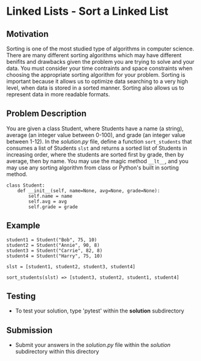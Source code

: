 # Linked Lists - Sort a Linked List

## Motivation
Sorting is one of the most studied type of algorithms in computer science. There are many different sorting algorithms which may have different benifits and drawbacks given the problem you are trying to solve and your data. You must consider your time contraints and space constraints when choosing the appropriate sorting algorithm for your problem.
Sorting is important because it allows us to optimize data searching to a very high level, when data is stored in a sorted manner. Sorting also allows us to represent data in more readable formats.

## Problem Description
You are given a class Student, where Students have a name (a string), average (an integer value between 0-100), and grade (an integer value between 1-12). In the *solution.py* file, define a function `sort_students` that consumes a list of Students `slst` and returns a sorted list of Students in increasing order, where the students are sorted first by grade, then by average, then by name. You may use the magic method `__lt__`, and you may use any sorting algorithm from class or Python's built in sorting method.
```
class Student:
    def __init__(self, name=None, avg=None, grade=None):
        self.name = name
        self.avg = avg
        self.grade = grade
```

## Example
```
student1 = Student("Bob", 75, 10)
student2 = Student("Annie", 90, 8)
student3 = Student("Carrie", 82, 8)
student4 = Student("Harry", 75, 10)

slst = [student1, student2, student3, student4]

sort_students(slst) => [student3, student2, student1, student4]
```


## Testing
* To test your solution, type 'pytest' within the **solution** subdirectory

## Submission
* Submit your answers in the *solution.py* file within the *solution* subdirectory within this directory
